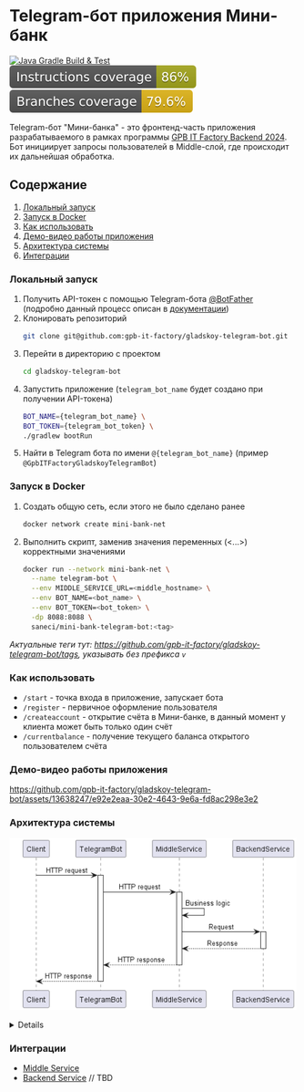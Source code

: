 # Telegram-бот приложения Мини-банк

[![Java Gradle Build & Test](https://github.com/gpb-it-factory/gladskoy-telegram-bot/actions/workflows/gradle-ci.yml/badge.svg)](https://github.com/gpb-it-factory/gladskoy-telegram-bot/actions/workflows/gradle-ci.yml)
[![Instructions coverage](.github/badges/instructions.svg)](https://github.com/gpb-it-factory/gladskoy-telegram-bot/actions/workflows/gradle-ci.yml)
[![Branches coverage](.github/badges/branches.svg)](https://github.com/gpb-it-factory/gladskoy-telegram-bot/actions/workflows/gradle-ci.yml)

Telegram-бот "Мини-банка" - это фронтенд-часть приложения разрабатываемого в рамках программы [GPB IT Factory Backend 2024](https://gpb.fut.ru/itfactory/backend).
Бот инициирует запросы пользователей в Middle-слой, где происходит их дальнейшая обработка.


## Содержание

1. [Локальный запуск](#локальный-запуск)
2. [Запуск в Docker](#запуск-в-Docker)
3. [Как использовать](#как-использовать)
4. [Демо-видео работы приложения](#демо-видео-работы-приложения)
5. [Архитектура системы](#архитектура-системы)
6. [Интеграции](#интеграции)


### Локальный запуск

1. Получить API-токен с помощью Telegram-бота [@BotFather](https://t.me/botfather) (подробно данный процесс описан в 
[документации](https://core.telegram.org/bots/tutorial#obtain-your-bot-token))
2. Клонировать репозиторий
    ```bash
    git clone git@github.com:gpb-it-factory/gladskoy-telegram-bot.git
    ```
3. Перейти в директорию с проектом
   ```bash
   cd gladskoy-telegram-bot
   ```
4. Запустить приложение (`telegram_bot_name` будет создано при получении API-токена)
    ```bash
    BOT_NAME={telegram_bot_name} \
    BOT_TOKEN={telegram_bot_token} \
    ./gradlew bootRun
    ```
5. Найти в Telegram бота по имени `@{telegram_bot_name}` (пример `@GpbITFactoryGladskoyTelegramBot`)


### Запуск в Docker

1. Создать общую сеть, если этого не было сделано ранее
    ```bash
    docker network create mini-bank-net
    ```
2. Выполнить скрипт, заменив значения переменных (<...>) корректными значениями
    ```bash
    docker run --network mini-bank-net \
      --name telegram-bot \
      --env MIDDLE_SERVICE_URL=<middle_hostname> \
      --env BOT_NAME=<bot_name> \
      --env BOT_TOKEN=<bot_token> \
      -dp 8088:8088 \
      saneci/mini-bank-telegram-bot:<tag>
    ```

_Актуальные теги тут: https://github.com/gpb-it-factory/gladskoy-telegram-bot/tags, указывать без префикса `v`_


### Как использовать

- `/start` - точка входа в приложение, запускает бота
- `/register` - первичное оформление пользователя
- `/createaccount` - открытие счёта в Мини-банке, в данный момент у клиента может быть только один счёт
- `/currentbalance` - получение текущего баланса открытого пользователем счёта


### Демо-видео работы приложения

https://github.com/gpb-it-factory/gladskoy-telegram-bot/assets/13638247/e92e2eaa-30e2-4643-9e6a-fd8ac298e3e2


### Архитектура системы

![](src/main/resources/project/architecture.png)

<details>

```plantuml
@startuml architecture
skinparam sequenceMessageAlign center
skinparam ParticipantPadding 20

participant Client
participant TelegramBot
participant MiddleService
participant BackendService

Client -> TelegramBot: HTTP request
activate TelegramBot

TelegramBot -> MiddleService: HTTP request
activate MiddleService

MiddleService -> MiddleService: Business logic

MiddleService -> BackendService: Request
activate BackendService

BackendService --> MiddleService: Response
deactivate BackendService

MiddleService --> TelegramBot: HTTP response
deactivate MiddleService

TelegramBot --> Client: HTTP response
deactivate TelegramBot
@enduml
```
</details>


### Интеграции

- [Middle Service](https://github.com/gpb-it-factory/gladskoy-middle-service)
- [Backend Service]() // TBD
